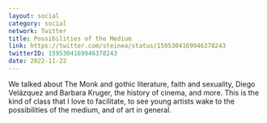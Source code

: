 ```yaml
---
layout: social
category: social
network: Twitter
title: Possibilities of the Medium
link: https://twitter.com/steinea/status/1595304169946378243
twitterID: 1595304169946378243
date: 2022-11-22
---
```


We talked about The Monk and gothic literature, faith and sexuality, Diego Velázquez and Barbara Kruger, the history of cinema, and more. This is the kind of class that I love to facilitate, to see young artists wake to the possibilities of the medium, and of art in general.
